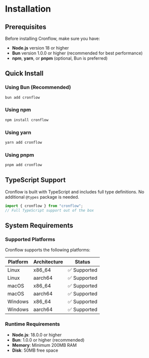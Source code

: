 # Installation

## Prerequisites

Before installing Cronflow, make sure you have:

- **Node.js** version 18 or higher
- **Bun** version 1.0.0 or higher (recommended for best performance)
- **npm**, **yarn**, or **pnpm** (optional, Bun is preferred)

## Quick Install

### Using Bun (Recommended)

```bash
bun add cronflow
```

### Using npm

```bash
npm install cronflow
```

### Using yarn

```bash
yarn add cronflow
```

### Using pnpm

```bash
pnpm add cronflow
```

## TypeScript Support

Cronflow is built with TypeScript and includes full type definitions. No additional `@types` package is needed.

```typescript
import { cronflow } from "cronflow";
// Full TypeScript support out of the box
```

## System Requirements

### Supported Platforms

Cronflow supports the following platforms:

| Platform | Architecture | Status       |
| -------- | ------------ | ------------ |
| Linux    | x86_64       | ✅ Supported |
| Linux    | aarch64      | ✅ Supported |
| macOS    | x86_64       | ✅ Supported |
| macOS    | aarch64      | ✅ Supported |
| Windows  | x86_64       | ✅ Supported |
| Windows  | aarch64      | ✅ Supported |

### Runtime Requirements

- **Node.js**: 18.0.0 or higher
- **Bun**: 1.0.0 or higher (recommended)
- **Memory**: Minimum 200MB RAM
- **Disk**: 50MB free space
